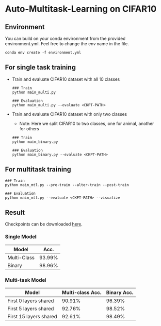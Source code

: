 # Auto-Multitask-Learning on CIFAR10

## Environment
You can build on your conda environment from the provided environment.yml. Feel free to change the env name in the file.
```
conda env create -f environment.yml
```

## For single task training

 - Train and evaluate CIFAR10 dataset with all 10 classes
    ```
    ### Train
    python main_multi.py

    ### Evaluation
    python main_multi.py --evaluate <CKPT-PATH>
    ```
 
 - Train and evaluate CIFAR10 dataset with only two classes
    - Note: Here we split CIFAR10 to two classes, one for animal, another for others
    ```
    ### Train
    python main_binary.py

    ### Evaluation
    python main_binary.py --evaluate <CKPT-PATH>
    ```


## For multitask training

```
### Train
python main_mtl.py --pre-train --alter-train --post-train

### Evaluation
python main_mtl.py --evaluate <CKPT-PATH> --visualize
```
 
## Result

Checkpoints can be downloaded [here](https://drive.google.com/drive/folders/1NJlXeACgj_geiC6xn9JdZ_mBD9qrN6Od?usp=share_link).

### Single Model

| Model             | Acc.        |
| ----------------- | ----------- |
| Multi-Class       | 93.99%      |
| Binary            | 98.96%      |


### Multi-task Model

| Model                  | Multi-class Acc. | Binary Acc. |
| ---------------------  | ---------------- | ----------- |
| First 0 layers shared  | 90.91%           | 96.39%      |
| First 5 layers shared  | 92.76%           | 98.52%      |
| First 15 layers shared | 92.61%           | 98.49%      |